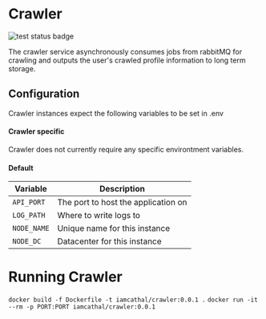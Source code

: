 # Crawler

![test status badge](https://github.com/IamCathal/neo/actions/workflows/buildCrawler.yml/badge.svg)

The crawler service asynchronously consumes jobs from rabbitMQ for crawling and outputs the user's crawled profile information to long term storage.

## Configuration

Crawler instances expect the following variables to be set in .env

#### Crawler specific

Crawler does not currently require any specific environtment variables.

#### Default

| Variable     | Description |
| ----------- | ----------- |
| `API_PORT`      | The port to host the application on       |
| `LOG_PATH`   | Where to write logs to        |
| `NODE_NAME`   | Unique name for this instance      |
| `NODE_DC`   | Datacenter for this instance        |


# Running Crawler

`docker build -f Dockerfile -t iamcathal/crawler:0.0.1 .`
`docker run -it --rm -p PORT:PORT iamcathal/crawler:0.0.1`